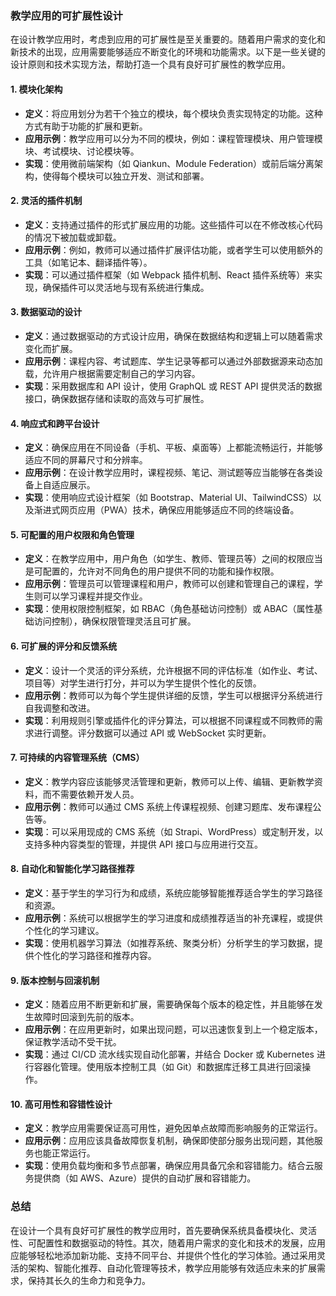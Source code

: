 ### 教学应用的可扩展性设计

在设计教学应用时，考虑到应用的可扩展性是至关重要的。随着用户需求的变化和新技术的出现，应用需要能够适应不断变化的环境和功能需求。以下是一些关键的设计原则和技术实现方法，帮助打造一个具有良好可扩展性的教学应用。

#### 1. **模块化架构**

- **定义**：将应用划分为若干个独立的模块，每个模块负责实现特定的功能。这种方式有助于功能的扩展和更新。
- **应用示例**：教学应用可以分为不同的模块，例如：课程管理模块、用户管理模块、考试模块、讨论模块等。
- **实现**：使用微前端架构（如 Qiankun、Module Federation）或前后端分离架构，使得每个模块可以独立开发、测试和部署。

#### 2. **灵活的插件机制**

- **定义**：支持通过插件的形式扩展应用的功能。这些插件可以在不修改核心代码的情况下被加载或卸载。
- **应用示例**：例如，教师可以通过插件扩展评估功能，或者学生可以使用额外的工具（如笔记本、翻译插件等）。
- **实现**：可以通过插件框架（如 Webpack 插件机制、React 插件系统等）来实现，确保插件可以灵活地与现有系统进行集成。

#### 3. **数据驱动的设计**

- **定义**：通过数据驱动的方式设计应用，确保在数据结构和逻辑上可以随着需求变化而扩展。
- **应用示例**：课程内容、考试题库、学生记录等都可以通过外部数据源来动态加载，允许用户根据需要定制自己的学习内容。
- **实现**：采用数据库和 API 设计，使用 GraphQL 或 REST API 提供灵活的数据接口，确保数据存储和读取的高效与可扩展性。

#### 4. **响应式和跨平台设计**

- **定义**：确保应用在不同设备（手机、平板、桌面等）上都能流畅运行，并能够适应不同的屏幕尺寸和分辨率。
- **应用示例**：在设计教学应用时，课程视频、笔记、测试题等应当能够在各类设备上自适应展示。
- **实现**：使用响应式设计框架（如 Bootstrap、Material UI、TailwindCSS）以及渐进式网页应用（PWA）技术，确保应用能够适应不同的终端设备。

#### 5. **可配置的用户权限和角色管理**

- **定义**：在教学应用中，用户角色（如学生、教师、管理员等）之间的权限应当是可配置的，允许对不同角色的用户提供不同的功能和操作权限。
- **应用示例**：管理员可以管理课程和用户，教师可以创建和管理自己的课程，学生则可以学习课程并提交作业。
- **实现**：使用权限控制框架，如 RBAC（角色基础访问控制）或 ABAC（属性基础访问控制），确保权限管理灵活且可扩展。

#### 6. **可扩展的评分和反馈系统**

- **定义**：设计一个灵活的评分系统，允许根据不同的评估标准（如作业、考试、项目等）对学生进行打分，并可以为学生提供个性化的反馈。
- **应用示例**：教师可以为每个学生提供详细的反馈，学生可以根据评分系统进行自我调整和改进。
- **实现**：利用规则引擎或插件化的评分算法，可以根据不同课程或不同教师的需求进行调整。评分数据可以通过 API 或 WebSocket 实时更新。

#### 7. **可持续的内容管理系统（CMS）**

- **定义**：教学内容应该能够灵活管理和更新，教师可以上传、编辑、更新教学资料，而不需要依赖开发人员。
- **应用示例**：教师可以通过 CMS 系统上传课程视频、创建习题库、发布课程公告等。
- **实现**：可以采用现成的 CMS 系统（如 Strapi、WordPress）或定制开发，以支持多种内容类型的管理，并提供 API 接口与应用进行交互。

#### 8. **自动化和智能化学习路径推荐**

- **定义**：基于学生的学习行为和成绩，系统应能够智能推荐适合学生的学习路径和资源。
- **应用示例**：系统可以根据学生的学习进度和成绩推荐适当的补充课程，或提供个性化的学习建议。
- **实现**：使用机器学习算法（如推荐系统、聚类分析）分析学生的学习数据，提供个性化的学习路径和推荐内容。

#### 9. **版本控制与回滚机制**

- **定义**：随着应用不断更新和扩展，需要确保每个版本的稳定性，并且能够在发生故障时回滚到先前的版本。
- **应用示例**：在应用更新时，如果出现问题，可以迅速恢复到上一个稳定版本，保证教学活动不受干扰。
- **实现**：通过 CI/CD 流水线实现自动化部署，并结合 Docker 或 Kubernetes 进行容器化管理。使用版本控制工具（如 Git）和数据库迁移工具进行回滚操作。

#### 10. **高可用性和容错性设计**

- **定义**：教学应用需要保证高可用性，避免因单点故障而影响服务的正常运行。
- **应用示例**：应用应该具备故障恢复机制，确保即使部分服务出现问题，其他服务也能正常运行。
- **实现**：使用负载均衡和多节点部署，确保应用具备冗余和容错能力。结合云服务提供商（如 AWS、Azure）提供的自动扩展和容错能力。

### 总结

在设计一个具有良好可扩展性的教学应用时，首先要确保系统具备模块化、灵活性、可配置性和数据驱动的特性。其次，随着用户需求的变化和技术的发展，应用应能够轻松地添加新功能、支持不同平台、并提供个性化的学习体验。通过采用灵活的架构、智能化推荐、自动化管理等技术，教学应用能够有效适应未来的扩展需求，保持其长久的生命力和竞争力。
